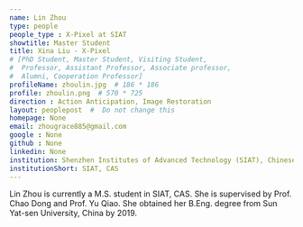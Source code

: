 ```yaml
---
name: Lin Zhou
type: people
people_type : X-Pixel at SIAT
showtitle: Master Student
title: Xina Liu - X-Pixel
# [PhD Student, Master Student, Visiting Student,
#  Professor, Assistant Professor, Associate professor,
#  Alumni, Cooperation Professor]
profileName: zhoulin.jpg  # 186 * 186
profile: zhoulin.png  # 570 * 725
direction : Action Anticipation, Image Restoration
layout: peoplepost  #  Do not change this
homepage: None
email: zhougrace885@gmail.com
google : None
github : None
linkedin: None
institution: Shenzhen Institutes of Advanced Technology (SIAT), Chinese Academy of Sciences (CAS)
institutionShort: SIAT, CAS
---
```


Lin Zhou is currently a M.S. student in SIAT, CAS. She is supervised by Prof. Chao Dong and Prof. Yu Qiao. She obtained her B.Eng. degree from Sun Yat-sen University, China by 2019.

 

